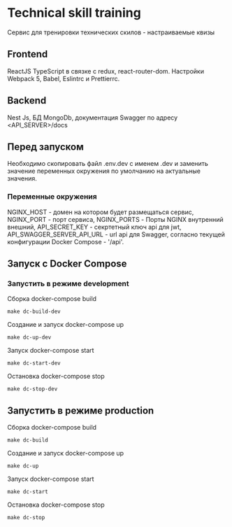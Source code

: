 # Technical skill training

Сервис для тренировки технических скилов - настраиваемые квизы

## Frontend

ReactJS TypeScript в связке с redux, react-router-dom. Настройки Webpack 5, Babel, Eslintrc и Prettierrc.

## Backend

Nest Js, БД MongoDb, документация Swagger по адресу <API_SERVER>/docs

## Перед запуском

Необходимо скопировать файл .env.dev с именем .dev и заменить значение переменных окружения по умолчанию на актуальные значения.

### Переменные окружения

NGINX_HOST - домен на котором будет размещаться сервис,
NGINX_PORT - порт сервиса,
NGINX_PORTS - Порты NGINX внутренний внешний,
API_SECRET_KEY - секртетный ключ api для jwt,
API_SWAGGER_SERVER_API_URL - url api для Swagger, согласно текущей конфигурации Docker Compose - '/api'.

## Запуск с Docker Compose

### Запустить в режиме development

Сборка docker-compose build

```shell script
make dc-build-dev
```

Создание и запуск docker-compose up

```shell script
make dc-up-dev
```

Запуск docker-compose start

```shell script
make dc-start-dev
```

Остановка docker-compose stop

```shell script
make dc-stop-dev
```

## Запустить в режиме production

Сборка docker-compose build

```shell script
make dc-build
```

Создание и запуск docker-compose up

```shell script
make dc-up
```

Запуск docker-compose start

```shell script
make dc-start
```

Остановка docker-compose stop

```shell script
make dc-stop
```
